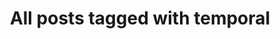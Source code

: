 ---
layout: tag
title: "All posts tagged with temporal"
permalink: /weblog/tags/temporal/
taxonomy: temporal
---